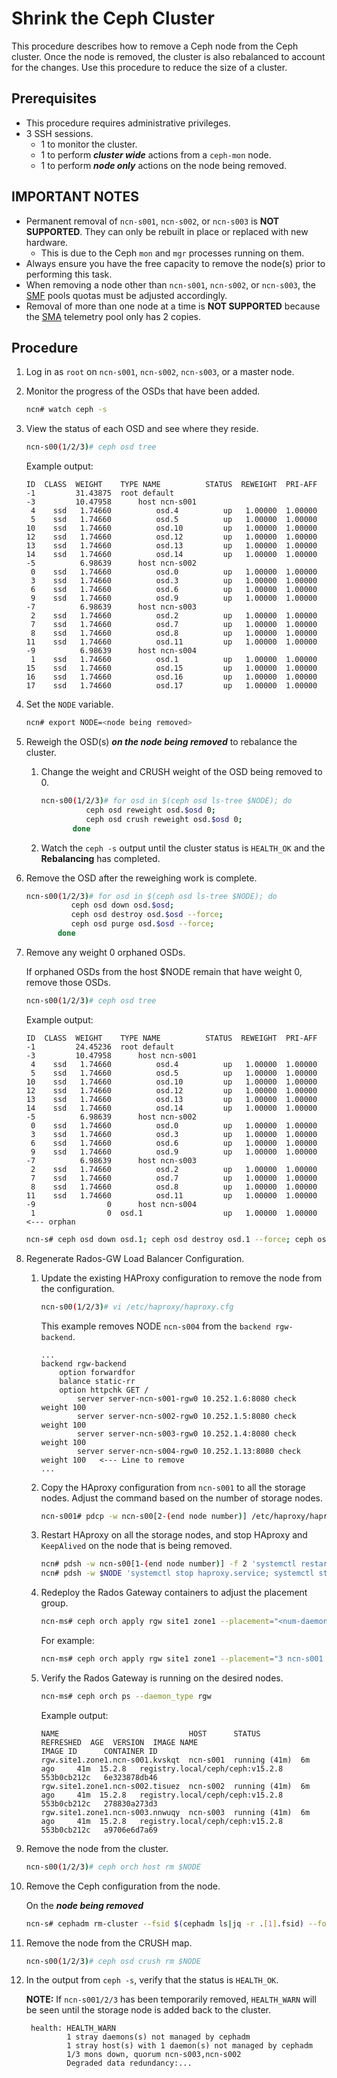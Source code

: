 # Shrink the Ceph Cluster

This procedure describes how to remove a Ceph node from the Ceph cluster. Once the node is removed, the cluster is also rebalanced to account for the changes. Use this procedure to reduce the size of a cluster.

## Prerequisites

* This procedure requires administrative privileges.
* 3 SSH sessions.
  * 1 to monitor the cluster.
  * 1 to perform ***cluster wide*** actions from a `ceph-mon` node.
  * 1 to perform ***node only*** actions on the node being removed.

## IMPORTANT NOTES

* Permanent removal of `ncn-s001`, `ncn-s002`, or `ncn-s003` is **NOT SUPPORTED**. They can only be rebuilt in place or replaced with new hardware.
  * This is due to the Ceph `mon` and `mgr` processes running on them.
* Always ensure you have the free capacity to remove the node(s) prior to performing this task.
* When removing a node other than `ncn-s001`, `ncn-s002`, or `ncn-s003`, the [SMF](../../glossary.md#system-monitoring-framework-smf) pools quotas must be adjusted accordingly.
* Removal of more than one node at a time is **NOT SUPPORTED** because the [SMA](../../glossary.md#system-monitoring-application-sma) telemetry pool only has 2 copies.

## Procedure

1. Log in as `root` on `ncn-s001`, `ncn-s002`, `ncn-s003`, or a master node.

1. Monitor the progress of the OSDs that have been added.

    ```bash
    ncn# watch ceph -s
    ```

1. View the status of each OSD and see where they reside.

    ```bash
    ncn-s00(1/2/3)# ceph osd tree
    ```

    Example output:

    ```text
    ID  CLASS  WEIGHT    TYPE NAME          STATUS  REWEIGHT  PRI-AFF
    -1         31.43875  root default
    -3         10.47958      host ncn-s001
     4    ssd   1.74660          osd.4          up   1.00000  1.00000
     5    ssd   1.74660          osd.5          up   1.00000  1.00000
    10    ssd   1.74660          osd.10         up   1.00000  1.00000
    12    ssd   1.74660          osd.12         up   1.00000  1.00000
    13    ssd   1.74660          osd.13         up   1.00000  1.00000
    14    ssd   1.74660          osd.14         up   1.00000  1.00000
    -5          6.98639      host ncn-s002
     0    ssd   1.74660          osd.0          up   1.00000  1.00000
     3    ssd   1.74660          osd.3          up   1.00000  1.00000
     6    ssd   1.74660          osd.6          up   1.00000  1.00000
     9    ssd   1.74660          osd.9          up   1.00000  1.00000
    -7          6.98639      host ncn-s003
     2    ssd   1.74660          osd.2          up   1.00000  1.00000
     7    ssd   1.74660          osd.7          up   1.00000  1.00000
     8    ssd   1.74660          osd.8          up   1.00000  1.00000
    11    ssd   1.74660          osd.11         up   1.00000  1.00000
    -9          6.98639      host ncn-s004
     1    ssd   1.74660          osd.1          up   1.00000  1.00000
    15    ssd   1.74660          osd.15         up   1.00000  1.00000
    16    ssd   1.74660          osd.16         up   1.00000  1.00000
    17    ssd   1.74660          osd.17         up   1.00000  1.00000
    ```

1. Set the `NODE` variable.

   ```bash
   ncn# export NODE=<node being removed>
   ```

1. Reweigh the OSD\(s\) ***on the node being removed*** to rebalance the cluster.

    1. Change the weight and CRUSH weight of the OSD being removed to 0.

        ```bash
        ncn-s00(1/2/3)# for osd in $(ceph osd ls-tree $NODE); do
                  ceph osd reweight osd.$osd 0;
                  ceph osd crush reweight osd.$osd 0;
               done
        ```

    1. Watch the `ceph -s` output until the cluster status is `HEALTH_OK` and the **Rebalancing** has completed.

1. Remove the OSD after the reweighing work is complete.

    ```bash
    ncn-s00(1/2/3)# for osd in $(ceph osd ls-tree $NODE); do
              ceph osd down osd.$osd;
              ceph osd destroy osd.$osd --force;
              ceph osd purge osd.$osd --force;
           done
    ```

1. Remove any weight 0 orphaned OSDs.

    If orphaned OSDs from the host $NODE remain that have weight 0, remove those OSDs.

    ```bash
    ncn-s00(1/2/3)# ceph osd tree
    ```

    Example output:

    ```text
    ID  CLASS  WEIGHT    TYPE NAME          STATUS  REWEIGHT  PRI-AFF
    -1         24.45236  root default
    -3         10.47958      host ncn-s001
     4    ssd   1.74660          osd.4          up   1.00000  1.00000
     5    ssd   1.74660          osd.5          up   1.00000  1.00000
    10    ssd   1.74660          osd.10         up   1.00000  1.00000
    12    ssd   1.74660          osd.12         up   1.00000  1.00000
    13    ssd   1.74660          osd.13         up   1.00000  1.00000
    14    ssd   1.74660          osd.14         up   1.00000  1.00000
    -5          6.98639      host ncn-s002
     0    ssd   1.74660          osd.0          up   1.00000  1.00000
     3    ssd   1.74660          osd.3          up   1.00000  1.00000
     6    ssd   1.74660          osd.6          up   1.00000  1.00000
     9    ssd   1.74660          osd.9          up   1.00000  1.00000
    -7          6.98639      host ncn-s003
     2    ssd   1.74660          osd.2          up   1.00000  1.00000
     7    ssd   1.74660          osd.7          up   1.00000  1.00000
     8    ssd   1.74660          osd.8          up   1.00000  1.00000
    11    ssd   1.74660          osd.11         up   1.00000  1.00000
    -9                0      host ncn-s004
     1                0  osd.1                  up   1.00000  1.00000  <--- orphan
    ```

    ```bash
    ncn-s# ceph osd down osd.1; ceph osd destroy osd.1 --force; ceph osd purge osd.1 --force
    ```

1. Regenerate Rados-GW Load Balancer Configuration.

    1. Update the existing HAProxy configuration to remove the node from the configuration.

        ```bash
        ncn-s00(1/2/3)# vi /etc/haproxy/haproxy.cfg
        ```

        This example removes NODE `ncn-s004` from the `backend rgw-backend`.

        ```text
        ...
        backend rgw-backend
            option forwardfor
            balance static-rr
            option httpchk GET /
                server server-ncn-s001-rgw0 10.252.1.6:8080 check weight 100
                server server-ncn-s002-rgw0 10.252.1.5:8080 check weight 100
                server server-ncn-s003-rgw0 10.252.1.4:8080 check weight 100
                server server-ncn-s004-rgw0 10.252.1.13:8080 check weight 100   <--- Line to remove
        ...
        ```

    1. Copy the HAproxy configuration from `ncn-s001` to all the storage nodes. Adjust the command based on the number of storage nodes.

        ```bash
        ncn-s001# pdcp -w ncn-s00[2-(end node number)] /etc/haproxy/haproxy.cfg /etc/haproxy/haproxy.cfg
        ```

    1. Restart HAproxy on all the storage nodes, and stop HAproxy and `KeepAlived` on the node that is being removed.

        ```bash
        ncn# pdsh -w ncn-s00[1-(end node number)] -f 2 'systemctl restart haproxy.service'
        ncn# pdsh -w $NODE 'systemctl stop haproxy.service; systemctl stop keepalived.service'
        ```

    1. Redeploy the Rados Gateway containers to adjust the placement group.

        ```bash
        ncn-ms# ceph orch apply rgw site1 zone1 --placement="<num-daemons> <node1 node2 node3 node4 ... >" --port=8080
        ```

        For example:

        ```bash
        ncn-ms# ceph orch apply rgw site1 zone1 --placement="3 ncn-s001 ncn-s002 ncn-s003" --port=8080
        ```

    1. Verify the Rados Gateway is running on the desired nodes.

        ```bash
        ncn-ms# ceph orch ps --daemon_type rgw
        ```

        Example output:

        ```text
        NAME                             HOST      STATUS         REFRESHED  AGE  VERSION  IMAGE NAME                         IMAGE ID      CONTAINER ID
        rgw.site1.zone1.ncn-s001.kvskqt  ncn-s001  running (41m)  6m ago     41m  15.2.8   registry.local/ceph/ceph:v15.2.8   553b0cb212c   6e323878db46
        rgw.site1.zone1.ncn-s002.tisuez  ncn-s002  running (41m)  6m ago     41m  15.2.8   registry.local/ceph/ceph:v15.2.8   553b0cb212c   278830a273d3
        rgw.site1.zone1.ncn-s003.nnwuqy  ncn-s003  running (41m)  6m ago     41m  15.2.8   registry.local/ceph/ceph:v15.2.8   553b0cb212c   a9706e6d7a69
        ```

1. Remove the node from the cluster.

    ```bash
    ncn-s00(1/2/3)# ceph orch host rm $NODE
    ```

1. Remove the Ceph configuration from the node.

   On the ***node being removed***

    ```bash
    ncn-s# cephadm rm-cluster --fsid $(cephadm ls|jq -r .[1].fsid) --force
    ```

1. Remove the node from the CRUSH map.

    ```bash
    ncn-s00(1/2/3)# ceph osd crush rm $NODE
    ```

1. In the output from `ceph -s`, verify that the status is `HEALTH_OK`.

    **NOTE:** If `ncn-s001/2/3` has been temporarily removed, `HEALTH_WARN` will be seen until the storage node is added back to the cluster.

    ```text
     health: HEALTH_WARN
             1 stray daemons(s) not managed by cephadm
             1 stray host(s) with 1 daemon(s) not managed by cephadm
             1/3 mons down, quorum ncn-s003,ncn-s002
             Degraded data redundancy:...
    ```
